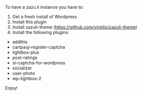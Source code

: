 To have a zazu.li instance you have to:

1. Get a fresh install of Wordpress
2. Install this plugin
3. Install zazuli-theme (https://github.com/virgilio/zazuli-theme)
4. Install the following plugins:
* addthis
* cartpauj-register-captcha
* lightbox-plus
* post-ratings
* si-captcha-for-wordpress
* socializer
* user-photo
* wp-lightbox-2

Enjoy!
